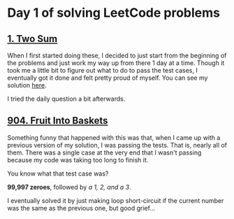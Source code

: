 # Day 1 of solving LeetCode problems
## [1. Two Sum](https://leetcode.com/problems/two-sum)

When I first started doing these, I decided to just start from the beginning of the problems and just work my way up from there 1 day at a time. Though it took me a little bit to figure out what to do to pass the test cases, I eventually got it done and felt pretty proud of myself. You can see my solution [here](./1.two-sum.rs).

I tried the daily question a bit afterwards.

## [904. Fruit Into Baskets](https://leetcode.com/problems/fruit-into-baskets/?envType=daily-question&envId=2025-08-04)

Something funny that happened with this was that, when I came up with a previous version of my solution, I was passing the tests. That is, nearly all of them. There was a single case at the very end that I wasn't passing because my code was taking too long to finish it.

You know what that test case was?

**99,997 zeroes**, followed by *a 1, 2, and a 3*.

I eventually solved it by just making loop short-circuit if the current number was the same as the previous one, but good grief...
